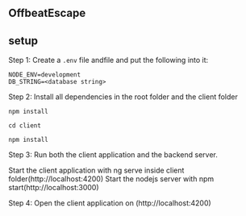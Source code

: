 ## OffbeatEscape

## setup 

Step 1: Create a `.env` file andfile and put the following into it:

```
NODE_ENV=development
DB_STRING=<database string>
```

Step 2: Install all dependencies in the root folder and the client folder

```
npm install

cd client

npm install
```
Step 3: Run both the client application and the backend server.

Start the client application with ng serve inside client folder(http://localhost:4200)
Start the nodejs server with npm start(http://localhost:3000)

Step 4: 
Open the client application on (http://localhost:4200)
